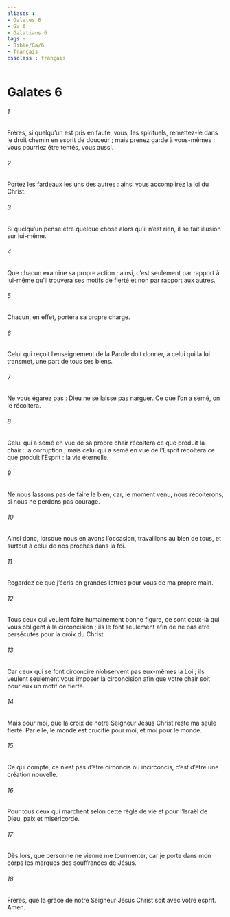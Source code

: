```yaml
---
aliases : 
- Galates 6
- Ga 6
- Galatians 6
tags : 
- Bible/Ga/6
- français
cssclass : français
---
```


# Galates 6

###### 1
Frères, si quelqu’un est pris en faute, vous, les spirituels, remettez-le dans le droit chemin en esprit de douceur ; mais prenez garde à vous-mêmes : vous pourriez être tentés, vous aussi.
###### 2
Portez les fardeaux les uns des autres : ainsi vous accomplirez la loi du Christ.
###### 3
Si quelqu’un pense être quelque chose alors qu’il n’est rien, il se fait illusion sur lui-même.
###### 4
Que chacun examine sa propre action ; ainsi, c’est seulement par rapport à lui-même qu’il trouvera ses motifs de fierté et non par rapport aux autres.
###### 5
Chacun, en effet, portera sa propre charge.
###### 6
Celui qui reçoit l’enseignement de la Parole doit donner, à celui qui la lui transmet, une part de tous ses biens.
###### 7
Ne vous égarez pas : Dieu ne se laisse pas narguer. Ce que l’on a semé, on le récoltera.
###### 8
Celui qui a semé en vue de sa propre chair récoltera ce que produit la chair : la corruption ; mais celui qui a semé en vue de l’Esprit récoltera ce que produit l’Esprit : la vie éternelle.
###### 9
Ne nous lassons pas de faire le bien, car, le moment venu, nous récolterons, si nous ne perdons pas courage.
###### 10
Ainsi donc, lorsque nous en avons l’occasion, travaillons au bien de tous, et surtout à celui de nos proches dans la foi.
###### 11
Regardez ce que j’écris en grandes lettres pour vous de ma propre main.
###### 12
Tous ceux qui veulent faire humainement bonne figure, ce sont ceux-là qui vous obligent à la circoncision ; ils le font seulement afin de ne pas être persécutés pour la croix du Christ.
###### 13
Car ceux qui se font circoncire n’observent pas eux-mêmes la Loi ; ils veulent seulement vous imposer la circoncision afin que votre chair soit pour eux un motif de fierté.
###### 14
Mais pour moi, que la croix de notre Seigneur Jésus Christ reste ma seule fierté. Par elle, le monde est crucifié pour moi, et moi pour le monde.
###### 15
Ce qui compte, ce n’est pas d’être circoncis ou incirconcis, c’est d’être une création nouvelle.
###### 16
Pour tous ceux qui marchent selon cette règle de vie et pour l’Israël de Dieu, paix et miséricorde.
###### 17
Dès lors, que personne ne vienne me tourmenter, car je porte dans mon corps les marques des souffrances de Jésus.
###### 18
Frères, que la grâce de notre Seigneur Jésus Christ soit avec votre esprit. Amen.
